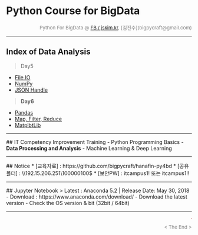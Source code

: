 
# Python Course for BigData

<div align='right'><font size=2 color='gray'>Python For BigData @ <font color='blue'><a href='https://www.facebook.com/jskim.kr'>FB / jskim.kr</a></font>, [김진수](bigpycraft@gmail.com)</font></div>
<hr>

## Index of Data Analysis
> Day5
- <a href="html/H51_PB_DA_307_FileIO.html      ">File IO</a> 
- <a href="html/H52_PC_DA_521_NumPy-x.html     ">NumPy  </a> 
- <a href="html/H53_PB_DA_422_JSON.html        ">JSON Handle</a> 

> <strong> Day6 </strong>
- <a href="html/H61_PC_DA_531_Pandas_x.html    ">Pandas </a> 
- <a href="html/H62_PB_DA_421_MFR.html         ">Map, Filter, Reduce</a> 
- <a href="html/H63_PC_DA_511_Matplotlib_x.html">MatplbtLib</a> 


<hr>
## IT Competency Improvement Training
- Python Programming Basics
- <b>Data Processing and Analysis</b>
- Machine Learning & Deep Learning


<hr>
## Notice 
* [교육자료] : https://github.com/bigpycraft/hanafin-py4bd
* [공유폴더] : \\192.15.206.251\100000100$
* [보안PW]   : itcampus1! 또는 itcampus1!!


<hr>
## Jupyter Notebook
> Latest : Anaconda 5.2 | Release Date: May 30, 2018
- Download : https://www.anaconda.com/download/
- Download the latest version 
- Check the OS version & bit (32bit / 64bit)

<hr>
<marquee><font size=3 color='brown'>The BigpyCraft find the information to design valuable society with Technology & Craft.</font></marquee>
<div align='right'><font size=2 color='gray'> &lt; The End &gt; </font></div>
